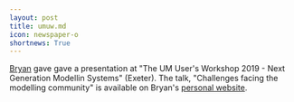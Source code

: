 ```yaml
---
layout: post
title: umuw.md
icon: newspaper-o
shortnews: True
---
```


[Bryan](bio/bryan.html) gave gave a presentation  at "The UM User's Workshop 2019 - Next Generation Modellin Systems" (Exeter).
The talk, "Challenges facing the modelling community" is available on Bryan's [personal website](https://www.bnlawrence.net/talks/2019/06/18/umuw).

